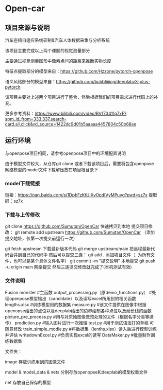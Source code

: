 # **Open-car**



## 项目来源与说明

汽车座椅自适应系统研制&汽车人体数据采集与分析系统

该项目主要完成以上两个课题的视觉测量部分

主要通过视觉测量图形中像素点间的距离来推断实物长度



特征点提取部分的模型来自：https://github.com/Hzzone/pytorch-openpose

语义风格部分的模型来自：https://github.com/bubbliiiing/deeplabv3-plus-pytorch

该项目主要对上述两个项目进行了整合，然后根据我们的项目需求进行代码上的补充。

更多参考资料：https://www.bilibili.com/video/BV173411q7xF?spm_id_from=333.337.search-card.all.click&vd_source=1422dc9d01b5aaaaa4457804c50b68ae



## 运行环境

与openpose项目相同，请参考openpose项目中的环境配置说明

由于模型文件较大，从仓库git clone 或者下载该项目后，需要将包含openpose网络模型的model文件下载解压放在项目根目录下

### model下载链接

链接：https://pan.baidu.com/s/1DpbFzKtUlXvOpdIVyMPuvg?pwd=sz7x 
提取码：sz7x

### 下载与上传修改
git clone https://github.com/Sumutan/OpenCar 快速拷贝到本地
提交项目修改：
git remote add upstream https://github.com/Sumutan/OpenCar   （添加提交地址，仅第一次提交前运行一次）

git fetch upstream 下载最新版本代码
git merge upstream/main 把远程最新代码合并到自己的代码中
然后可以提交三连：
git add .     添加项目文件（. 为所有文件，也可以是某个具体文件名字）
git commit -m "提交说明"    本地提交
git push -u origin main        网络提交
然后三连提交修改就完成了(本机测试有效)

### 文件说明

Fusion monster 		#主函数
output_processing.py（原demo_functions.py）  #处理openpose模型输出（candidate）以及读写excel所用到的相关函数
lengths.xlsx				#训练模型用的数据集
measure.py				#该文件提供在图像中根据openopse给出的点位以及deeplab给出的边界绘制各种点位以及延长线的函数
picture_pre_process.py	#用与对原始图像做预处理的文件（根据名字分类等操作）
prediction.py			#输入图片进行一次推理
test.py						#用于测试语法打的草稿 可随意修改
train_simple_modle.py	#将数据集（lenths.xlsx）读入后进行模型训练并评估
writedownExcel.py	#负责实现excel的读写
DataMaker.py			#批量制作训练数据集

文件夹：

image	存放训练用到的图像文件

model & model_data & nets 分别存放openopse和deeplab的模型权重文件

net	存放自己保存的模型
